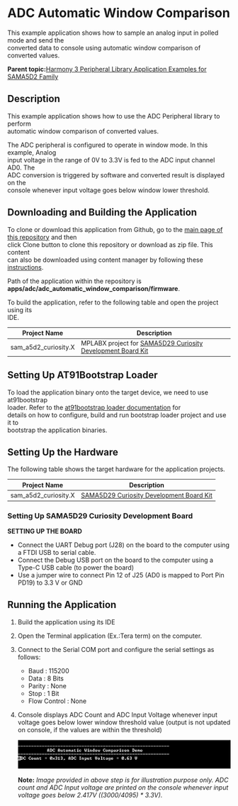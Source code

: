 # ADC Automatic Window Comparison

This example application shows how to sample an analog input in polled mode and send the<br /> converted data to console using automatic window comparison of converted values.

**Parent topic:**[Harmony 3 Peripheral Library Application Examples for SAMA5D2 Family](GUID-3730E5D6-911C-4BCA-9955-26D7EB66B585.md)

## Description

This example application shows how to use the ADC Peripheral library to perform<br /> automatic window comparison of converted values.

The ADC peripheral is configured to operate in window mode. In this example, Analog<br /> input voltage in the range of 0V to 3.3V is fed to the ADC input channel AD0. The<br /> ADC conversion is triggered by software and converted result is displayed on the<br /> console whenever input voltage goes below window lower threshold.

## Downloading and Building the Application

To clone or download this application from Github, go to the [main page of this repository](https://github.com/Microchip-MPLAB-Harmony/csp_apps_sam_a5d2) and then<br /> click Clone button to clone this repository or download as zip file. This content<br /> can also be downloaded using content manager by following these [instructions](https://github.com/Microchip-MPLAB-Harmony/contentmanager/wiki).

Path of the application within the repository is<br /> **apps/adc/adc\_automatic\_window\_comparison/firmware**.

To build the application, refer to the following table and open the project using its<br /> IDE.

|Project Name|Description|
|------------|-----------|
|sam\_a5d2\_curiosity.X|MPLABX project for [SAMA5D29 Curiosity Development Board Kit](https://www.microchip.com/en-us/development-tool/EV07R15A)|

## Setting Up AT91Bootstrap Loader

To load the application binary onto the target device, we need to use at91bootstrap<br /> loader. Refer to the [at91bootstrap loader documentation](GUID-DA6B998E-C5DD-4566-BB08-7DC124553FBF.md) for<br /> details on how to configure, build and run bootstrap loader project and use it to<br /> bootstrap the application binaries.

## Setting Up the Hardware

The following table shows the target hardware for the application projects.

|Project Name|Description|
|------------|-----------|
|sam\_a5d2\_curiosity.X|[SAMA5D29 Curiosity Development Board Kit](https://www.microchip.com/en-us/development-tool/EV07R15A)|

### Setting Up SAMA5D29 Curiosity Development Board

**SETTING UP THE BOARD**

-   Connect the UART Debug port \(J28\) on the board to the computer using a FTDI USB to serial cable.
-   Connect the Debug USB port on the board to the computer using a Type-C USB cable \(to power the board\)
-   Use a jumper wire to connect Pin 12 of J25 \(AD0 is mapped to Port Pin PD19\) to 3.3 V or GND

## Running the Application

1.  Build the application using its IDE
2.  Open the Terminal application \(Ex.:Tera term\) on the computer.
3.  Connect to the Serial COM port and configure the serial settings as follows:
    -   Baud : 115200
    -   Data : 8 Bits
    -   Parity : None
    -   Stop : 1 Bit
    -   Flow Control : None
4.  Console displays ADC Count and ADC Input Voltage whenever input voltage goes below lower window threshold value \(output is not updated on console, if the values are within the threshold\)

    ![](GUID-0A3B3EF7-7414-4EC8-AE1B-B42872625D93-low.png)

    **Note:** *Image provided in above step is for illustration purpose only. ADC count and ADC Input voltage are printed on the console whenever input voltage goes below 2.417V \(\(3000/4095\) &ast; 3.3V\).*


